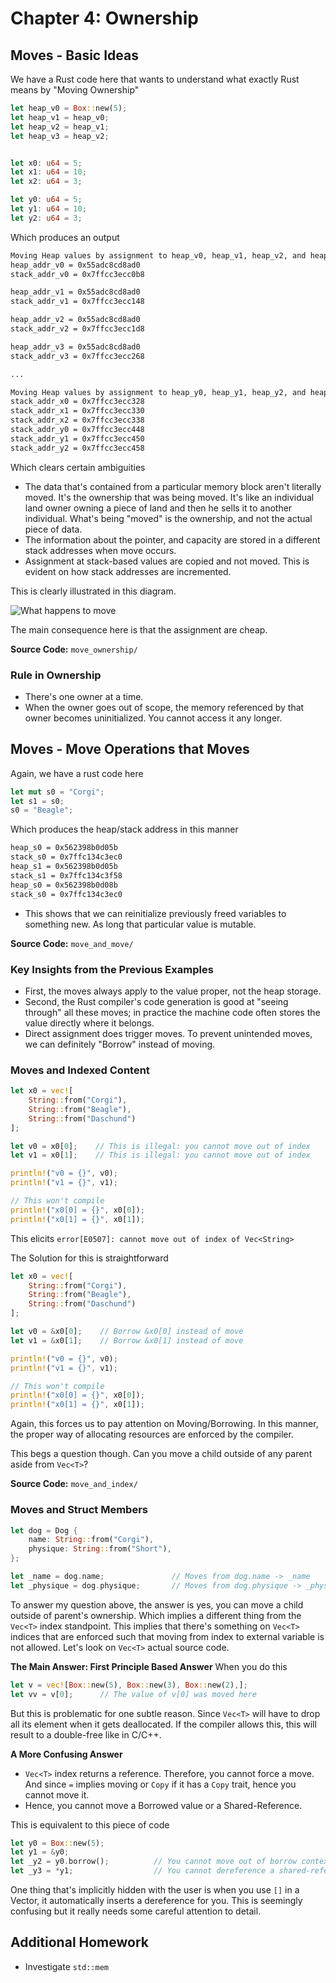 # Chapter 4: Ownership

## Moves - Basic Ideas

We have a Rust code here that wants to understand what exactly Rust means by "Moving Ownership"

```rust
let heap_v0 = Box::new(5);
let heap_v1 = heap_v0;
let heap_v2 = heap_v1;
let heap_v3 = heap_v2;


let x0: u64 = 5;
let x1: u64 = 10;
let x2: u64 = 3;

let y0: u64 = 5;
let y1: u64 = 10;
let y2: u64 = 3;
```

Which produces an output

```bash
Moving Heap values by assignment to heap_v0, heap_v1, heap_v2, and heap_v3
heap_addr_v0 = 0x55adc8cd8ad0
stack_addr_v0 = 0x7ffcc3ecc0b8

heap_addr_v1 = 0x55adc8cd8ad0
stack_addr_v1 = 0x7ffcc3ecc148

heap_addr_v2 = 0x55adc8cd8ad0
stack_addr_v2 = 0x7ffcc3ecc1d8

heap_addr_v3 = 0x55adc8cd8ad0
stack_addr_v3 = 0x7ffcc3ecc268

...

Moving Heap values by assignment to heap_y0, heap_y1, heap_y2, and heap_y3
stack_addr_x0 = 0x7ffcc3ecc328
stack_addr_x1 = 0x7ffcc3ecc330
stack_addr_x2 = 0x7ffcc3ecc338
stack_addr_y0 = 0x7ffcc3ecc448
stack_addr_y1 = 0x7ffcc3ecc450
stack_addr_y2 = 0x7ffcc3ecc458
```
Which clears certain ambiguities
- The data that's contained from a particular memory block aren't literally moved. It's the ownership that was being moved. It's like an individual land owner owning a piece of land and then he sells it to another individual. What's being "moved" is the ownership, and not the actual piece of data.
- The information about the pointer, and capacity are stored in a different stack addresses when move occurs.
- Assignment at stack-based values are copied and not moved. This is evident on how stack addresses are incremented.

This is clearly illustrated in this diagram.

![What happens to move](data/ownership.png)

The main consequence here is that the assignment are cheap.

**Source Code:** `move_ownership/`

### Rule in Ownership
- There's one owner at a time.
- When the owner goes out of scope, the memory referenced by that owner becomes uninitialized. You cannot access it any longer.

## Moves - Move Operations that Moves

Again, we have a rust code here
```rust
let mut s0 = "Corgi";
let s1 = s0;
s0 = "Beagle";
```

Which produces the heap/stack address in this manner
```bash
heap_s0 = 0x562398b0d05b
stack_s0 = 0x7ffc134c3ec0
heap_s1 = 0x562398b0d05b
stack_s1 = 0x7ffc134c3f58
heap_s0 = 0x562398b0d08b
stack_s0 = 0x7ffc134c3ec0
```
- This shows that we can reinitialize previously freed variables to something new. As long that particular value is mutable.

**Source Code:** `move_and_move/`

### Key Insights from the Previous Examples
- First, the moves always apply to the value proper, not the heap storage.
- Second, the Rust compiler's code generation is good at "seeing through" all these moves; in practice the machine code often stores the value directly where it belongs.
- Direct assignment does trigger moves. To prevent unintended moves, we can definitely "Borrow" instead of moving.

### Moves and Indexed Content

```rust
let x0 = vec![
    String::from("Corgi"), 
    String::from("Beagle"), 
    String::from("Daschund")
];

let v0 = x0[0];    // This is illegal: you cannot move out of index
let v1 = x0[1];    // This is illegal: you cannot move out of index

println!("v0 = {}", v0);
println!("v1 = {}", v1);

// This won't compile
println!("x0[0] = {}", x0[0]);
println!("x0[1] = {}", x0[1]);

```
This elicits `error[E0507]: cannot move out of index of Vec<String>`

The Solution for this is straightforward

```rust
let x0 = vec![
    String::from("Corgi"), 
    String::from("Beagle"), 
    String::from("Daschund")
];

let v0 = &x0[0];    // Borrow &x0[0] instead of move
let v1 = &x0[1];    // Borrow &x0[1] instead of move

println!("v0 = {}", v0);
println!("v1 = {}", v1);

// This won't compile
println!("x0[0] = {}", x0[0]);
println!("x0[1] = {}", x0[1]);
```

Again, this forces us to pay attention on Moving/Borrowing. In this manner, the proper way of allocating resources are enforced by the compiler. 

This begs a question though. Can you move a child outside of any parent aside from `Vec<T>`?

**Source Code:** `move_and_index/`

### Moves and Struct Members

```rust
let dog = Dog {
    name: String::from("Corgi"),
    physique: String::from("Short"),
};

let _name = dog.name;               // Moves from dog.name -> _name
let _physique = dog.physique;       // Moves from dog.physique -> _physique
```
To answer my question above, the answer is yes, you can move a child outside of parent's ownership. Which implies a different thing from the `Vec<T>` index standpoint. This implies that there's something on `Vec<T>` indices that are enforced such that moving from index to external variable is not allowed. Let's look on `Vec<T>` actual source code.

**The Main Answer: First Principle Based Answer**
When you do this
```rust
let v = vec![Box::new(5), Box::new(3), Box::new(2),];
let vv = v[0];      // The value of v[0] was moved here
```
But this is problematic for one subtle reason. Since `Vec<T>` will have to drop all its element when it gets deallocated. If the compiler allows this, this will result to a double-free like in C/C++.


**A More Confusing Answer**
- `Vec<T>` index returns a reference. Therefore, you cannot force a move. And since `=` implies moving or `Copy` if it has a `Copy` trait, hence you cannot move it.
- Hence, you cannot move a Borrowed value or a Shared-Reference.

This is equivalent to this piece of code
```rust
let y0 = Box::new(5);
let y1 = &y0;
let _y2 = y0.borrow();          // You cannot move out of borrow context
let _y3 = *y1;                  // You cannot dereference a shared-reference
```

One thing that's implicitly hidden with the user is when you use `[]` in a Vector, it automatically inserts a dereference for you. This is seemingly confusing but it really needs some careful attention to detail.


## Additional Homework
- Investigate `std::mem`